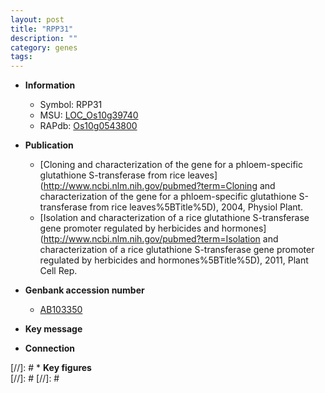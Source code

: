 ```yaml
---
layout: post
title: "RPP31"
description: ""
category: genes
tags: 
---
```


* **Information**  
    + Symbol: RPP31  
    + MSU: [LOC_Os10g39740](http://rice.plantbiology.msu.edu/cgi-bin/ORF_infopage.cgi?orf=LOC_Os10g39740)  
    + RAPdb: [Os10g0543800](http://rapdb.dna.affrc.go.jp/viewer/gbrowse_details/irgsp1?name=Os10g0543800)  

* **Publication**  
    + [Cloning and characterization of the gene for a phloem-specific glutathione S-transferase from rice leaves](http://www.ncbi.nlm.nih.gov/pubmed?term=Cloning and characterization of the gene for a phloem-specific glutathione S-transferase from rice leaves%5BTitle%5D), 2004, Physiol Plant.
    + [Isolation and characterization of a rice glutathione S-transferase gene promoter regulated by herbicides and hormones](http://www.ncbi.nlm.nih.gov/pubmed?term=Isolation and characterization of a rice glutathione S-transferase gene promoter regulated by herbicides and hormones%5BTitle%5D), 2011, Plant Cell Rep.

* **Genbank accession number**  
    + [AB103350](http://www.ncbi.nlm.nih.gov/nuccore/AB103350)

* **Key message**  

* **Connection**  

[//]: # * **Key figures**  
[//]: # 
[//]: # 
